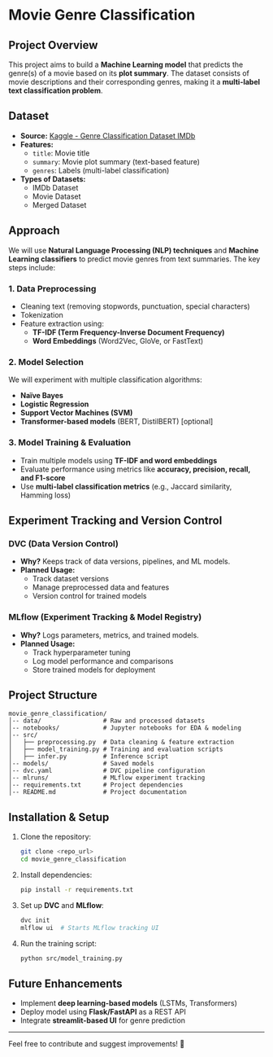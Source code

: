 # Movie Genre Classification

## Project Overview
This project aims to build a **Machine Learning model** that predicts the genre(s) of a movie based on its **plot summary**. The dataset consists of movie descriptions and their corresponding genres, making it a **multi-label text classification problem**.

## Dataset
- **Source:** [Kaggle - Genre Classification Dataset IMDb](https://www.kaggle.com/datasets/hijest/genre-classification-dataset-imdb)
- **Features:**
  - `title`: Movie title
  - `summary`: Movie plot summary (text-based feature)
  - `genres`: Labels (multi-label classification)
- **Types of Datasets:**
  - IMDb Dataset
  - Movie Dataset
  - Merged Dataset

## Approach
We will use **Natural Language Processing (NLP) techniques** and **Machine Learning classifiers** to predict movie genres from text summaries. The key steps include:

### 1. Data Preprocessing
- Cleaning text (removing stopwords, punctuation, special characters)
- Tokenization
- Feature extraction using:
  - **TF-IDF (Term Frequency-Inverse Document Frequency)**
  - **Word Embeddings** (Word2Vec, GloVe, or FastText)

### 2. Model Selection
We will experiment with multiple classification algorithms:
- **Naïve Bayes**
- **Logistic Regression**
- **Support Vector Machines (SVM)**
- **Transformer-based models** (BERT, DistilBERT) [optional]

### 3. Model Training & Evaluation
- Train multiple models using **TF-IDF and word embeddings**
- Evaluate performance using metrics like **accuracy, precision, recall, and F1-score**
- Use **multi-label classification metrics** (e.g., Jaccard similarity, Hamming loss)

## Experiment Tracking and Version Control
### **DVC (Data Version Control)**
- **Why?** Keeps track of data versions, pipelines, and ML models.
- **Planned Usage:**
  - Track dataset versions
  - Manage preprocessed data and features
  - Version control for trained models

### **MLflow (Experiment Tracking & Model Registry)**
- **Why?** Logs parameters, metrics, and trained models.
- **Planned Usage:**
  - Track hyperparameter tuning
  - Log model performance and comparisons
  - Store trained models for deployment

## Project Structure
```
movie_genre_classification/
│-- data/                 # Raw and processed datasets
│-- notebooks/            # Jupyter notebooks for EDA & modeling
│-- src/
│   ├── preprocessing.py  # Data cleaning & feature extraction
│   ├── model_training.py # Training and evaluation scripts
│   ├── infer.py          # Inference script
│-- models/               # Saved models
│-- dvc.yaml              # DVC pipeline configuration
│-- mlruns/               # MLflow experiment tracking
│-- requirements.txt      # Project dependencies
│-- README.md             # Project documentation
```

## Installation & Setup
1. Clone the repository:
   ```sh
   git clone <repo_url>
   cd movie_genre_classification
   ```
2. Install dependencies:
   ```sh
   pip install -r requirements.txt
   ```
3. Set up **DVC** and **MLflow**:
   ```sh
   dvc init
   mlflow ui  # Starts MLflow tracking UI
   ```
4. Run the training script:
   ```sh
   python src/model_training.py
   ```

## Future Enhancements
- Implement **deep learning-based models** (LSTMs, Transformers)
- Deploy model using **Flask/FastAPI** as a REST API
- Integrate **streamlit-based UI** for genre prediction

---
Feel free to contribute and suggest improvements! 🚀

